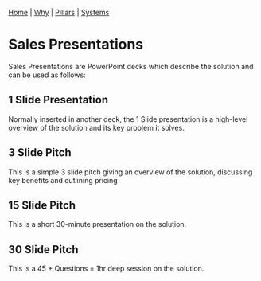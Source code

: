 [Home](README.md) | [Why](why.md) | [Pillars](pillars.md) | [Systems](systems.md)

# Sales Presentations

Sales Presentations are PowerPoint decks which describe the solution and can be used as follows:

## 1 Slide Presentation
Normally inserted in another deck, the 1 Slide presentation is a high-level overview of the solution and its key problem it solves.

## 3 Slide Pitch
This is a simple 3 slide pitch giving an overview of the solution, discussing key benefits and outlining pricing

## 15 Slide Pitch
This is a short 30-minute presentation on the solution.

## 30 Slide Pitch
This is a 45 + Questions = 1hr deep session on the solution.